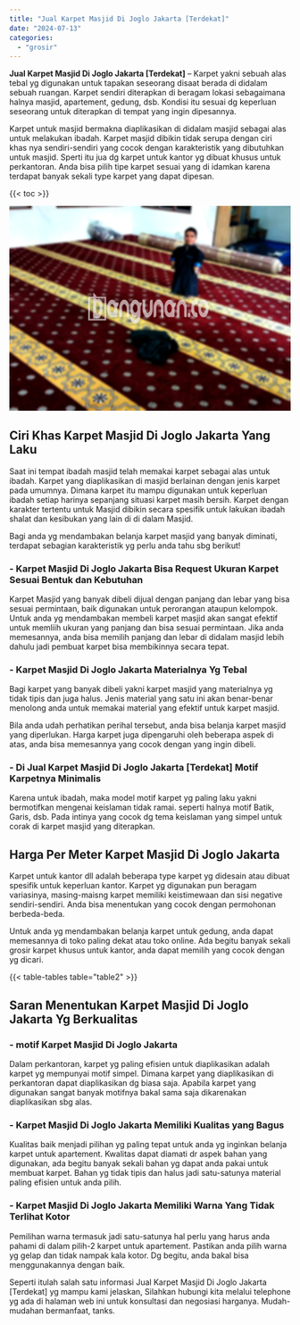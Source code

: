 ```yaml
---
title: "Jual Karpet Masjid Di Joglo Jakarta [Terdekat]"
date: "2024-07-13"
categories: 
  - "grosir"
---
```


**Jual Karpet Masjid Di Joglo Jakarta \[Terdekat\]** – Karpet yakni sebuah alas tebal yg digunakan untuk tapakan seseorang disaat berada di didalam sebuah ruangan. Karpet sendiri diterapkan di beragam lokasi sebagaimana halnya masjid, apartement, gedung, dsb. Kondisi itu sesuai dg keperluan seseorang untuk diterapkan di tempat yang ingin dipesannya.

Karpet untuk masjid bermakna diaplikasikan di didalam masjid sebagai alas untuk melakukan ibadah. Karpet masjid dibikin tidak serupa dengan ciri khas nya sendiri-sendiri yang cocok dengan karakteristik yang dibutuhkan untuk masjid. Sperti itu jua dg karpet untuk kantor yg dibuat khusus untuk perkantoran. Anda bisa pilih tipe karpet sesuai yang di idamkan karena terdapat banyak sekali type karpet yang dapat dipesan.

{{< toc >}}

![Jual Karpet Masjid Di Joglo Jakarta [Terdekat]](/images/grosir-karpet-murah-34.png)

## Ciri Khas Karpet Masjid Di Joglo Jakarta Yang Laku

Saat ini tempat ibadah masjid telah memakai karpet sebagai alas untuk ibadah. Karpet yang diaplikasikan di masjid berlainan dengan jenis karpet pada umumnya. Dimana karpet itu mampu digunakan untuk keperluan ibadah setiap harinya sepanjang situasi karpet masih bersih. Karpet dengan karakter tertentu untuk Masjid dibikin secara spesifik untuk lakukan ibadah shalat dan kesibukan yang lain di di dalam Masjid.

Bagi anda yg mendambakan belanja karpet masjid yang banyak diminati, terdapat sebagian karakteristik yg perlu anda tahu sbg berikut!

### \- Karpet Masjid Di Joglo Jakarta Bisa Request Ukuran Karpet Sesuai Bentuk dan Kebutuhan

Karpet Masjid yang banyak dibeli dijual dengan panjang dan lebar yang bisa sesuai permintaan, baik digunakan untuk perorangan ataupun kelompok. Untuk anda yg mendambakan membeli karpet masjid akan sangat efektif untuk memliih ukuran yang panjang dan bisa sesuai permintaan. Jika anda memesannya, anda bisa memilih panjang dan lebar di didalam masjid lebih dahulu jadi pembuat karpet bisa membikinnya secara tepat.

### \- Karpet Masjid Di Joglo Jakarta Materialnya Yg Tebal

Bagi karpet yang banyak dibeli yakni karpet masjid yang materialnya yg tidak tipis dan juga halus. Jenis material yang satu ini akan benar-benar menolong anda untuk memakai material yang efektif untuk karpet masjid.

Bila anda udah perhatikan perihal tersebut, anda bisa belanja karpet masjid yang diperlukan. Harga karpet juga dipengaruhi oleh beberapa aspek di atas, anda bisa memesannya yang cocok dengan yang ingin dibeli.

### \- Di Jual Karpet Masjid Di Joglo Jakarta \[Terdekat\] Motif Karpetnya Minimalis

Karena untuk ibadah, maka model motif karpet yg paling laku yakni bermotifkan mengenai keislaman tidak ramai. seperti halnya motif Batik, Garis, dsb. Pada intinya yang cocok dg tema keislaman yang simpel untuk corak di karpet masjid yang diterapkan.

## Harga Per Meter Karpet Masjid Di Joglo Jakarta

Karpet untuk kantor dll adalah beberapa type karpet yg didesain atau dibuat spesifik untuk keperluan kantor. Karpet yg digunakan pun beragam variasinya, masing-maisng karpet memiliki keistimewaan dan sisi negative sendiri-sendiri. Anda bisa menentukan yang cocok dengan permohonan berbeda-beda.

Untuk anda yg mendambakan belanja karpet untuk gedung, anda dapat memesannya di toko paling dekat atau toko online. Ada begitu banyak sekali grosir karpet khusus untuk kantor, anda dapat memilih yang cocok dengan yg dicari.

{{< table-tables table="table2" >}}

## Saran Menentukan Karpet Masjid Di Joglo Jakarta Yg Berkualitas

### \- motif Karpet Masjid Di Joglo Jakarta

Dalam perkantoran, karpet yg paling efisien untuk diaplikasikan adalah karpet yg mempunyai motif simpel. Dimana karpet yang diaplikasikan di perkantoran dapat diaplikasikan dg biasa saja. Apabila karpet yang digunakan sangat banyak motifnya bakal sama saja dikarenakan diaplikasikan sbg alas.

### \- Karpet Masjid Di Joglo Jakarta Memiliki Kualitas yang Bagus

Kualitas baik menjadi pilihan yg paling tepat untuk anda yg inginkan belanja karpet untuk apartement. Kwalitas dapat diamati dr aspek bahan yang digunakan, ada begitu banyak sekali bahan yg dapat anda pakai untuk membuat karpet. Bahan yg tidak tipis dan halus jadi satu-satunya material paling efisien untuk anda pilih.

### \- Karpet Masjid Di Joglo Jakarta Memiliki Warna Yang Tidak Terlihat Kotor

Pemilihan warna termasuk jadi satu-satunya hal perlu yang harus anda pahami di dalam pilih-2 karpet untuk apartement. Pastikan anda pilih warna yg gelap dan tidak nampak kala kotor. Dg begitu, anda bakal bisa menggunakannya dengan baik.

Seperti itulah salah satu informasi Jual Karpet Masjid Di Joglo Jakarta \[Terdekat\] yg mampu kami jelaskan, Silahkan hubungi kita melalui telephone yg ada di halaman web ini untuk konsultasi dan negosiasi harganya. Mudah-mudahan bermanfaat, tanks.
